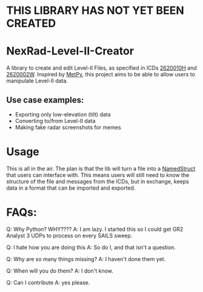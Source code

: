 # THIS LIBRARY HAS NOT YET BEEN CREATED

# NexRad-Level-II-Creator
A library to create and edit Level-II Files, as specified in ICDs [2620010H](https://www.roc.noaa.gov/WSR88D/PublicDocs/ICDs/2620010H.pdf) and [2620002W](https://www.roc.noaa.gov/WSR88D/PublicDocs/ICDs/2620002W.pdf).
Inspired by [MetPy]([url](https://github.com/Unidata/MetPy)), this project aims to be able to allow users to manipulate Level-II data. 

## Use case examples: 
- Exporting only low-elevation (tilt) data
- Converting to/from Level-II data
- Making fake radar screenshots for memes

# Usage
This is all in the air. The plan is that the lib will turn a file into a [NamedStruct](https://github.com/hubo1016/namedstruct) that users can interface with. This means users will still need to know the structure of the file and messages from the ICDs, but in exchange, keeps data in a format that can be imported and exported. 

# FAQs:
Q: Why Python? WHY????
A: I am lazy. I started this so I could get GR2 Analyst 3 UDPs to process on every SAILS sweep.

Q: I hate how you are doing this
A: So do I, and that isn't a question. 

Q: Why are so many things missing? 
A: I haven't done them yet. 

Q: When will you do them?
A: I don't know.

Q: Can I contribute
A: yes please. 


